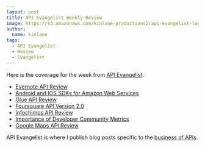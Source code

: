 ```yaml
---
layout: post
title: API Evangelist Weekly Review
image: https://s3.amazonaws.com/kinlane-productions2/api-evangelist-logos/api-evangelist-butterfly-vertical.png
author:
  name: kinlane
tags:
  - API Evangelist
  - Review
  - Evangelist
---
```

Here is the coverage for the week from [API Evangelist](http://www.apievangelist.com).

*   [Evernote API Review](http://apievangelist.com/2010/12/09/evernote-api-review/)
*   [Android and IOS SDKs for Amazon Web Services](http://apievangelist.com/2010/12/09/android-and-ios-sdks-for-amazon-web-services/)
*   [Glue API Review](http://apievangelist.com/2010/12/09/glue-api-review/)
*   [Foursquare API Version 2.0](http://apievangelist.com/2010/12/10/foursquare-api-version-2-0/)
*   [Infochimps API Review](http://apievangelist.com/2010/12/10/infochimps-api-review/)
*   [Importance of Developer Community Metrics](http://apievangelist.com/2010/12/11/importance-of-developer-community-metrics/)
*   [Google Maps API Review](http://apievangelist.com/2010/12/12/google-maps-api-review/)

API Evangelist is where I publish blog posts specific to the [business of APIs](http://apievangelist.com/).